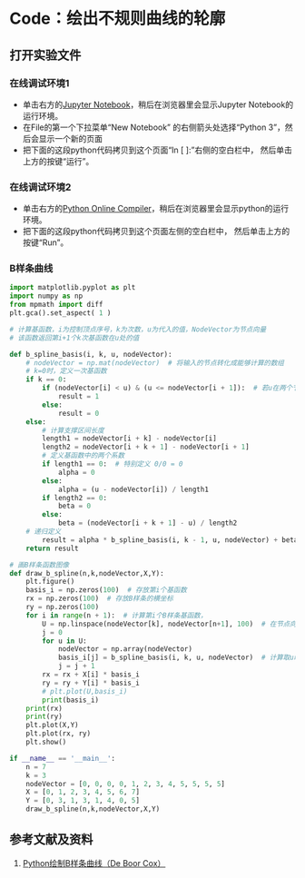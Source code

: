 # Code：绘出不规则曲线的轮廓

## 打开实验文件

### 在线调试环境1

- 单击右方的[Jupyter Notebook](https://mybinder.org/v2/gh/ipython/ipython-in-depth/master?filepath=binder/Index.ipynb)，稍后在浏览器里会显示Jupyter Notebook的运行环境。
- 在File的第一个下拉菜单“New Notebook” 的右侧箭头处选择“Python 3”，然后会显示一个新的页面
- 把下面的这段python代码拷贝到这个页面“In [ ]:”右侧的空白栏中， 然后单击上方的按键“运行”。

### 在线调试环境2

- 单击右方的[Python Online Compiler](https://trinket.io/python3/a5bd54189b)，稍后在浏览器里会显示python的运行环境。
- 把下面的这段python代码拷贝到这个页面左侧的空白栏中， 然后单击上方的按键“Run”。

### B样条曲线
```python
import matplotlib.pyplot as plt
import numpy as np
from mpmath import diff
plt.gca().set_aspect( 1 ) 

# 计算基函数，i为控制顶点序号，k为次数，u为代入的值，NodeVector为节点向量
# 该函数返回第i+1个k次基函数在u处的值

def b_spline_basis(i, k, u, nodeVector):
    # nodeVector = np.mat(nodeVector)  # 将输入的节点转化成能够计算的数组
    # k=0时，定义一次基函数
    if k == 0:
        if (nodeVector[i] < u) & (u <= nodeVector[i + 1]):  # 若u在两个节点之间，函数之为1，否则为0
            result = 1
        else:
            result = 0
    else:
        # 计算支撑区间长度
        length1 = nodeVector[i + k] - nodeVector[i]
        length2 = nodeVector[i + k + 1] - nodeVector[i + 1]
        # 定义基函数中的两个系数
        if length1 == 0:  # 特别定义 0/0 = 0
            alpha = 0
        else:
            alpha = (u - nodeVector[i]) / length1
        if length2 == 0:
            beta = 0
        else:
            beta = (nodeVector[i + k + 1] - u) / length2
    # 递归定义
        result = alpha * b_spline_basis(i, k - 1, u, nodeVector) + beta * b_spline_basis(i + 1, k - 1, u, nodeVector)
    return result

# 画B样条函数图像
def draw_b_spline(n,k,nodeVector,X,Y):
    plt.figure()
    basis_i = np.zeros(100)  # 存放第i个基函数
    rx = np.zeros(100)  # 存放B样条的横坐标
    ry = np.zeros(100)
    for i in range(n + 1):  # 计算第i个B样条基函数，
        U = np.linspace(nodeVector[k], nodeVector[n+1], 100)  # 在节点向量收尾之间取100个点，u在这些点中取值
        j = 0
        for u in U:
            nodeVector = np.array(nodeVector)
            basis_i[j] = b_spline_basis(i, k, u, nodeVector)  # 计算取u时的基函数的值
            j = j + 1
        rx = rx + X[i] * basis_i
        ry = ry + Y[i] * basis_i
        # plt.plot(U,basis_i)
        print(basis_i)
    print(rx)
    print(ry)
    plt.plot(X,Y)
    plt.plot(rx, ry)
    plt.show()

if __name__ == '__main__':
    n = 7
    k = 3
    nodeVector = [0, 0, 0, 0, 1, 2, 3, 4, 5, 5, 5, 5]
    X = [0, 1, 2, 3, 4, 5, 6, 7]
    Y = [0, 3, 1, 3, 1, 4, 0, 5]
    draw_b_spline(n,k,nodeVector,X,Y)
```

## 参考文献及资料

1. [Python绘制B样条曲线（De Boor Cox）](https://blog.csdn.net/weixin_40583586/article/details/110736484/) 




